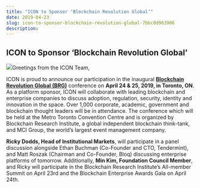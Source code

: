 ```yaml
---
title: "ICON to Sponsor ‘Blockchain Revolution Global’"
date: 2019-04-23
slug: icon-to-sponsor-blockchain-revolution-global-7bbc0d963906
description:
---
```


## **ICON to Sponsor ‘Blockchain Revolution Global’**

![](https://cdn-images-1.medium.com/max/800/1*-LYKuRr7vmR6uwYqJmxBZA.jpeg)Greetings from the ICON Team,

ICON is proud to announce our participation in the inaugural [**Blockchain Revolution Global (BRG)**](https://blockchainrevolutionglobal.com) conference on **April 24 & 25, 2019, in Toronto, ON**. As a platform sponsor, ICON will collaborate with leading blockchain and enterprise companies to discuss adoption, regulation, security, identity and innovation in the space. Over 1,000 corporate, academic, government and blockchain thought leaders will be in attendance. The conference which will be held at the Metro Toronto Convention Centre and is organized by Blockchain Research Institute, a global independent blockchain think-tank, and MCI Group, the world’s largest event management company.

**Ricky Dodds, Head of Institutional Markets**, will participate in a panel discussion alongside Ethan Buchman (Co-Founder and CTO, Tendermint), and Matt Roszak (Chairman and Co-Founder, Bloq) discussing enterprise platforms of tomorrow. Additionally, **Min Kim, Foundation Council Member**, and Ricky will participate in the Blockchain Research Institute’s All-member Summit on April 23rd and the Blockchain Enterprise Awards Gala on April 24th.


